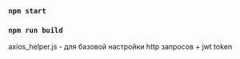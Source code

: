### `npm start`
### `npm run build`
axios_helper.js - для базовой настройки http запросов + jwt token
